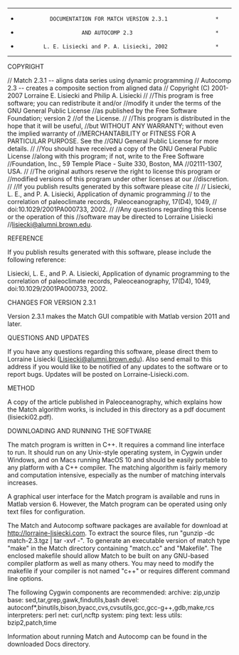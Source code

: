 *********************************************************************
*               DOCUMENTATION FOR MATCH VERSION 2.3.1               *
*                         AND AUTOCOMP 2.3                          *
*             L. E. Lisiecki and P. A. Lisiecki, 2002               *  
*********************************************************************

COPYRIGHT

//   Match 2.3.1  -- aligns data series using dynamic programming
//   Autocomp 2.3  -- creates a composite section from aligned data
//   Copyright (C) 2001-2007  Lorraine E. Lisiecki and Philip A. Lisiecki 
//
//This program is free software; you can redistribute it and/or
//modify it under the terms of the GNU General Public License
//as published by the Free Software Foundation; version 2
//of the License.
//
//This program is distributed in the hope that it will be useful,
//but WITHOUT ANY WARRANTY; without even the implied warranty of
//MERCHANTABILITY or FITNESS FOR A PARTICULAR PURPOSE.  See the
//GNU General Public License for more details.
//
//You should have received a copy of the GNU General Public License
//along with this program; if not, write to the Free Software
//Foundation, Inc., 59 Temple Place - Suite 330, Boston, MA
//02111-1307, USA.
//
//The original authors reserve the right to license this program or
//modified versions of this program under other licenses at our
//discretion.
//
//If you publish results generated by this software please cite
// 
// Lisiecki, L. E., and P. A. Lisiecki, Application of dynamic programming 
// to the correlation of paleoclimate records, Paleoceanography, 17(D4), 1049,
// doi:10.1029/2001PA000733, 2002.
//
//Any questions regarding this license or the operation of this
//software may be directed to Lorraine Lisiecki
//<lisiecki@alumni.brown.edu>.


REFERENCE

If you publish results generated with this software, please include the
following reference:

Lisiecki, L. E., and P. A. Lisiecki, Application of dynamic programming to 
the correlation of paleoclimate records, Paleoceanography, 17(D4), 1049, 
doi:10.1029/2001PA000733, 2002.

CHANGES FOR VERSION 2.3.1

Version 2.3.1 makes the Match GUI compatible with Matlab version 2011
and later.

QUESTIONS AND UPDATES

If you have any questions regarding this software, please direct them
to Lorraine Lisiecki (Lisiecki@alumni.brown.edu). Also send email to
this address if you would like to be notified of any updates to the
software or to report bugs. Updates will be posted on
Lorraine-Lisiecki.com.


METHOD

A copy of the article published in Paleoceanography, which explains
how the Match algorithm works, is included in this directory as a pdf
document (lisiecki02.pdf).

DOWNLOADING AND RUNNING THE SOFTWARE

The match program is written in C++. It requires a command line
interface to run.  It should run on any Unix-style operating system,
in Cygwin under Windows, and on Macs running MacOS 10 and should be
easily portable to any platform with a C++ compiler. The matching
algorithm is fairly memory and computation intensive, especially as
the number of matching intervals increases.

A graphical user interface for the Match program is available and runs
in Matlab version 6. However, the Match program can be operated using
only text files for configuration.

The Match and Autocomp software packages are available for download at
http://lorraine-lisiecki.com.  To extract the source files, run
"gunzip -dc match-2.3.tgz | tar -xvf -".  To generate an executable
version of match type "make" in the Match directory containing
"match.cc" and "Makefile".  The enclosed makefile should allow Match
to be built on any GNU-based compiler platform as well as many others.
You may need to modify the makefile if your compiler is not named
"c++" or requires different command line options.

The following Cygwin components are recommended:
archive: zip,unzip
base: sed,tar,grep,gawk,findutils,bash
devel: autoconf*,binutils,bison,byacc,cvs,cvsutils,gcc,gcc-g++,gdb,make,rcs
interpreters: perl
net: curl,ncftp
system: ping
text: less
utils: bzip2,patch,time

Information about running Match and Autocomp can be found in the
downloaded Docs directory.



